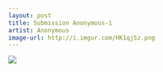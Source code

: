 ```yaml
---
layout: post
title: Submission Anonymous-1
artist: Anonymous
image-url: http://i.imgur.com/HK1qj5z.png
---
```


<!-- This part is optional: -->
![](http://i.imgur.com/HK1qj5z.png)
